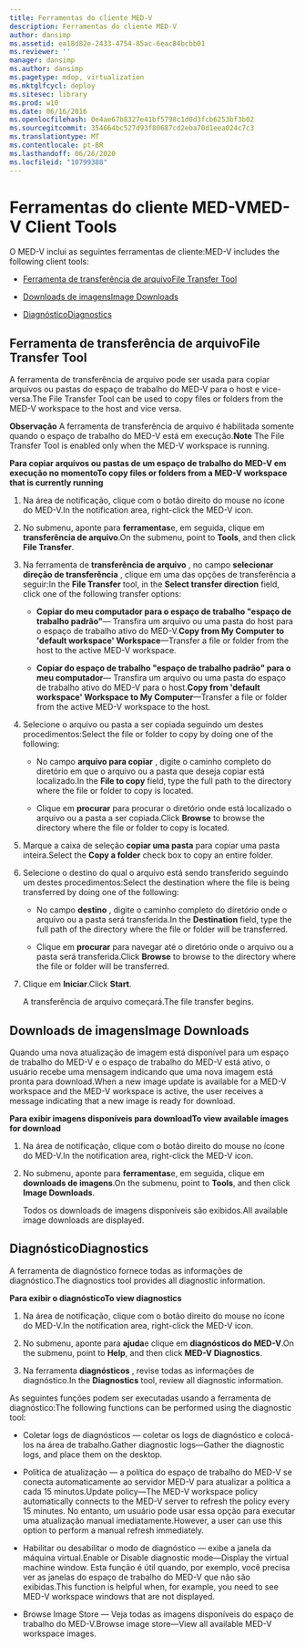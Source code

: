 ```yaml
---
title: Ferramentas do cliente MED-V
description: Ferramentas do cliente MED-V
author: dansimp
ms.assetid: ea18d82e-2433-4754-85ac-6eac84bcbb01
ms.reviewer: ''
manager: dansimp
ms.author: dansimp
ms.pagetype: mdop, virtualization
ms.mktglfcycl: deploy
ms.sitesec: library
ms.prod: w10
ms.date: 06/16/2016
ms.openlocfilehash: 0e4ae67b8327e41bf5798c1d0d3fcb6253bf3b02
ms.sourcegitcommit: 354664bc527d93f80687cd2eba70d1eea024c7c3
ms.translationtype: MT
ms.contentlocale: pt-BR
ms.lasthandoff: 06/26/2020
ms.locfileid: "10799388"
---
```

# <span data-ttu-id="eb194-103">Ferramentas do cliente MED-V</span><span class="sxs-lookup"><span data-stu-id="eb194-103">MED-V Client Tools</span></span>


<span data-ttu-id="eb194-104">O MED-V inclui as seguintes ferramentas de cliente:</span><span class="sxs-lookup"><span data-stu-id="eb194-104">MED-V includes the following client tools:</span></span>

-   [<span data-ttu-id="eb194-105">Ferramenta de transferência de arquivo</span><span class="sxs-lookup"><span data-stu-id="eb194-105">File Transfer Tool</span></span>](#bkmk-filetransfertool)

-   [<span data-ttu-id="eb194-106">Downloads de imagens</span><span class="sxs-lookup"><span data-stu-id="eb194-106">Image Downloads</span></span>](#bkmk-imagedownloads)

-   [<span data-ttu-id="eb194-107">Diagnóstico</span><span class="sxs-lookup"><span data-stu-id="eb194-107">Diagnostics</span></span>](#bkmk-diagnostics)

## <a href="" id="bkmk-filetransfertool"></a><span data-ttu-id="eb194-108">Ferramenta de transferência de arquivo</span><span class="sxs-lookup"><span data-stu-id="eb194-108">File Transfer Tool</span></span>


<span data-ttu-id="eb194-109">A ferramenta de transferência de arquivo pode ser usada para copiar arquivos ou pastas do espaço de trabalho do MED-V para o host e vice-versa.</span><span class="sxs-lookup"><span data-stu-id="eb194-109">The File Transfer Tool can be used to copy files or folders from the MED-V workspace to the host and vice versa.</span></span>

<span data-ttu-id="eb194-110">**Observação**  A ferramenta de transferência de arquivo é habilitada somente quando o espaço de trabalho do MED-V está em execução.</span><span class="sxs-lookup"><span data-stu-id="eb194-110">**Note** The File Transfer Tool is enabled only when the MED-V workspace is running.</span></span>

 

**<span data-ttu-id="eb194-111">Para copiar arquivos ou pastas de um espaço de trabalho do MED-V em execução no momento</span><span class="sxs-lookup"><span data-stu-id="eb194-111">To copy files or folders from a MED-V workspace that is currently running</span></span>**

1.  <span data-ttu-id="eb194-112">Na área de notificação, clique com o botão direito do mouse no ícone do MED-V.</span><span class="sxs-lookup"><span data-stu-id="eb194-112">In the notification area, right-click the MED-V icon.</span></span>

2.  <span data-ttu-id="eb194-113">No submenu, aponte para **ferramentas**e, em seguida, clique em **transferência de arquivo**.</span><span class="sxs-lookup"><span data-stu-id="eb194-113">On the submenu, point to **Tools**, and then click **File Transfer**.</span></span>

3.  <span data-ttu-id="eb194-114">Na ferramenta de **transferência de arquivo** , no campo **selecionar direção de transferência** , clique em uma das opções de transferência a seguir:</span><span class="sxs-lookup"><span data-stu-id="eb194-114">In the **File Transfer** tool, in the **Select transfer direction** field, click one of the following transfer options:</span></span>

    -   <span data-ttu-id="eb194-115">**Copiar do meu computador para o espaço de trabalho "espaço de trabalho padrão"**— Transfira um arquivo ou uma pasta do host para o espaço de trabalho ativo do MED-V.</span><span class="sxs-lookup"><span data-stu-id="eb194-115">**Copy from My Computer to 'default workspace' Workspace**—Transfer a file or folder from the host to the active MED-V workspace.</span></span>

    -   <span data-ttu-id="eb194-116">**Copiar do espaço de trabalho "espaço de trabalho padrão" para o meu computador**— Transfira um arquivo ou uma pasta do espaço de trabalho ativo do MED-V para o host.</span><span class="sxs-lookup"><span data-stu-id="eb194-116">**Copy from 'default workspace' Workspace to My Computer**—Transfer a file or folder from the active MED-V workspace to the host.</span></span>

4.  <span data-ttu-id="eb194-117">Selecione o arquivo ou pasta a ser copiada seguindo um destes procedimentos:</span><span class="sxs-lookup"><span data-stu-id="eb194-117">Select the file or folder to copy by doing one of the following:</span></span>

    -   <span data-ttu-id="eb194-118">No campo **arquivo para copiar** , digite o caminho completo do diretório em que o arquivo ou a pasta que deseja copiar está localizado.</span><span class="sxs-lookup"><span data-stu-id="eb194-118">In the **File to copy** field, type the full path to the directory where the file or folder to copy is located.</span></span>

    -   <span data-ttu-id="eb194-119">Clique em **procurar** para procurar o diretório onde está localizado o arquivo ou a pasta a ser copiada.</span><span class="sxs-lookup"><span data-stu-id="eb194-119">Click **Browse** to browse the directory where the file or folder to copy is located.</span></span>

5.  <span data-ttu-id="eb194-120">Marque a caixa de seleção **copiar uma pasta** para copiar uma pasta inteira.</span><span class="sxs-lookup"><span data-stu-id="eb194-120">Select the **Copy a folder** check box to copy an entire folder.</span></span>

6.  <span data-ttu-id="eb194-121">Selecione o destino do qual o arquivo está sendo transferido seguindo um destes procedimentos:</span><span class="sxs-lookup"><span data-stu-id="eb194-121">Select the destination where the file is being transferred by doing one of the following:</span></span>

    -   <span data-ttu-id="eb194-122">No campo **destino** , digite o caminho completo do diretório onde o arquivo ou a pasta será transferida.</span><span class="sxs-lookup"><span data-stu-id="eb194-122">In the **Destination** field, type the full path of the directory where the file or folder will be transferred.</span></span>

    -   <span data-ttu-id="eb194-123">Clique em **procurar** para navegar até o diretório onde o arquivo ou a pasta será transferida.</span><span class="sxs-lookup"><span data-stu-id="eb194-123">Click **Browse** to browse to the directory where the file or folder will be transferred.</span></span>

7.  <span data-ttu-id="eb194-124">Clique em **Iniciar**.</span><span class="sxs-lookup"><span data-stu-id="eb194-124">Click **Start**.</span></span>

    <span data-ttu-id="eb194-125">A transferência de arquivo começará.</span><span class="sxs-lookup"><span data-stu-id="eb194-125">The file transfer begins.</span></span>

## <a href="" id="bkmk-imagedownloads"></a><span data-ttu-id="eb194-126">Downloads de imagens</span><span class="sxs-lookup"><span data-stu-id="eb194-126">Image Downloads</span></span>


<span data-ttu-id="eb194-127">Quando uma nova atualização de imagem está disponível para um espaço de trabalho do MED-V e o espaço de trabalho do MED-V está ativo, o usuário recebe uma mensagem indicando que uma nova imagem está pronta para download.</span><span class="sxs-lookup"><span data-stu-id="eb194-127">When a new image update is available for a MED-V workspace and the MED-V workspace is active, the user receives a message indicating that a new image is ready for download.</span></span>

**<span data-ttu-id="eb194-128">Para exibir imagens disponíveis para download</span><span class="sxs-lookup"><span data-stu-id="eb194-128">To view available images for download</span></span>**

1.  <span data-ttu-id="eb194-129">Na área de notificação, clique com o botão direito do mouse no ícone do MED-V.</span><span class="sxs-lookup"><span data-stu-id="eb194-129">In the notification area, right-click the MED-V icon.</span></span>

2.  <span data-ttu-id="eb194-130">No submenu, aponte para **ferramentas**e, em seguida, clique em **downloads de imagens**.</span><span class="sxs-lookup"><span data-stu-id="eb194-130">On the submenu, point to **Tools**, and then click **Image Downloads**.</span></span>

    <span data-ttu-id="eb194-131">Todos os downloads de imagens disponíveis são exibidos.</span><span class="sxs-lookup"><span data-stu-id="eb194-131">All available image downloads are displayed.</span></span>

## <a href="" id="bkmk-diagnostics"></a><span data-ttu-id="eb194-132">Diagnóstico</span><span class="sxs-lookup"><span data-stu-id="eb194-132">Diagnostics</span></span>


<span data-ttu-id="eb194-133">A ferramenta de diagnóstico fornece todas as informações de diagnóstico.</span><span class="sxs-lookup"><span data-stu-id="eb194-133">The diagnostics tool provides all diagnostic information.</span></span>

**<span data-ttu-id="eb194-134">Para exibir o diagnóstico</span><span class="sxs-lookup"><span data-stu-id="eb194-134">To view diagnostics</span></span>**

1.  <span data-ttu-id="eb194-135">Na área de notificação, clique com o botão direito do mouse no ícone do MED-V.</span><span class="sxs-lookup"><span data-stu-id="eb194-135">In the notification area, right-click the MED-V icon.</span></span>

2.  <span data-ttu-id="eb194-136">No submenu, aponte para **ajuda**e clique em **diagnósticos do MED-V**.</span><span class="sxs-lookup"><span data-stu-id="eb194-136">On the submenu, point to **Help**, and then click **MED-V Diagnostics**.</span></span>

3.  <span data-ttu-id="eb194-137">Na ferramenta **diagnósticos** , revise todas as informações de diagnóstico.</span><span class="sxs-lookup"><span data-stu-id="eb194-137">In the **Diagnostics** tool, review all diagnostic information.</span></span>

<span data-ttu-id="eb194-138">As seguintes funções podem ser executadas usando a ferramenta de diagnóstico:</span><span class="sxs-lookup"><span data-stu-id="eb194-138">The following functions can be performed using the diagnostic tool:</span></span>

-   <span data-ttu-id="eb194-139">Coletar logs de diagnósticos — coletar os logs de diagnóstico e colocá-los na área de trabalho.</span><span class="sxs-lookup"><span data-stu-id="eb194-139">Gather diagnostic logs—Gather the diagnostic logs, and place them on the desktop.</span></span>

-   <span data-ttu-id="eb194-140">Política de atualização — a política do espaço de trabalho do MED-V se conecta automaticamente ao servidor MED-V para atualizar a política a cada 15 minutos.</span><span class="sxs-lookup"><span data-stu-id="eb194-140">Update policy—The MED-V workspace policy automatically connects to the MED-V server to refresh the policy every 15 minutes.</span></span> <span data-ttu-id="eb194-141">No entanto, um usuário pode usar essa opção para executar uma atualização manual imediatamente.</span><span class="sxs-lookup"><span data-stu-id="eb194-141">However, a user can use this option to perform a manual refresh immediately.</span></span>

-   <span data-ttu-id="eb194-142">Habilitar ou desabilitar o modo de diagnóstico — exibe a janela da máquina virtual.</span><span class="sxs-lookup"><span data-stu-id="eb194-142">Enable or Disable diagnostic mode—Display the virtual machine window.</span></span> <span data-ttu-id="eb194-143">Esta função é útil quando, por exemplo, você precisa ver as janelas do espaço de trabalho do MED-V que não são exibidas.</span><span class="sxs-lookup"><span data-stu-id="eb194-143">This function is helpful when, for example, you need to see MED-V workspace windows that are not displayed.</span></span>

-   <span data-ttu-id="eb194-144">Browse Image Store — Veja todas as imagens disponíveis do espaço de trabalho do MED-V.</span><span class="sxs-lookup"><span data-stu-id="eb194-144">Browse image store—View all available MED-V workspace images.</span></span>

 

 





